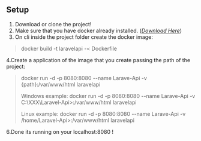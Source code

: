 ## Setup

1. Download or clone the project!
2. Make sure that you have docker already installed. (*[Download Here](https://docs.docker.com/get-docker/)*)
3. On cli inside the project folder create the docker image: 
> docker build -t laravelapi -< Dockerfile

4.Create a application of the image that you create passing the path of the project:

>docker run -d -p 8080:8080 --name Larave-Api -v {path}:/var/www/html laravelapi
>
>Windows example: docker run -d -p 8080:8080 --name Larave-Api -v C:\XXX\Laravel-Api>:/var/www/html laravelapi
>
>Linux example: docker run -d -p 8080:8080 --name Larave-Api -v /home/Laravel-Api>:/var/www/html laravelapi

6.Done its running on your localhost:8080 !
